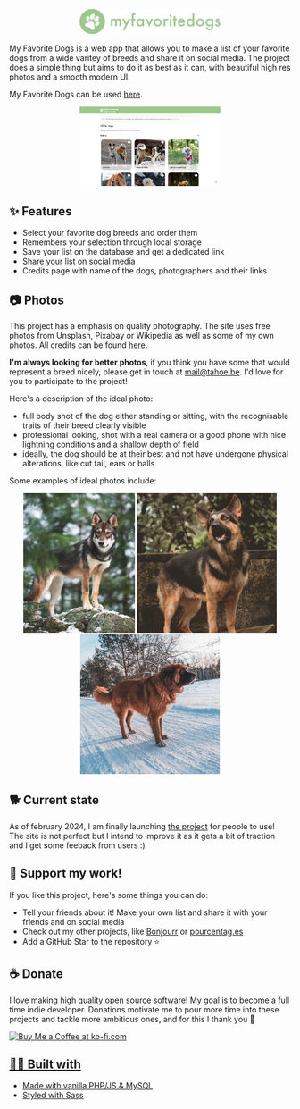 <p align="center">
  <img src="https://raw.githubusercontent.com/morceaudebois/myfavoritedogs/master/src/images/logo_w.svg" width="50%"></img>
</p>

My Favorite Dogs is a web app that allows you to make a list of your favorite dogs from a wide varitey of breeds and share it on social media. The project does a simple thing but aims to do it as best as it can, with beautiful high res photos and a smooth modern UI.

My Favorite Dogs can be used [here](https://myfavoritedogs.tahoe.be/).

<p align="center">
  <img src="https://raw.githubusercontent.com/morceaudebois/myfavoritedogs/main/src/images/screenshot.png" width="50%"></img>
</p>

## ✨ Features

* Select your favorite dog breeds and order them
* Remembers your selection through local storage
* Save your list on the database and get a dedicated link
* Share your list on social media
* Credits page with name of the dogs, photographers and their links

## 📷 Photos

This project has a emphasis on quality photography. The site uses free photos from Unsplash, Pixabay or Wikipedia as well as some of my own photos. All credits can be found [here](https://myfavoritedogs.tahoe.be/credits.php).

__I'm always looking for better photos__, if you think you have some that would represent a breed nicely, please get in touch at mail@tahoe.be. I'd love for you to participate to the project! 

Here's a description of the ideal photo:
- full body shot of the dog either standing or sitting, with the recognisable traits of their breed clearly visible
- professional looking, shot with a real camera or a good phone with nice lightning conditions and a shallow depth of field
- ideally, the dog should be at their best and not have undergone physical alterations, like cut tail, ears or balls

Some examples of ideal photos include:
<div align="center">
    <img src="https://raw.githubusercontent.com/morceaudebois/myfavoritedogs/main/src/images/medium/tahoe-bZYJ89REqIE-unsplash.jpg" width="200" alt="Photo 1">
    <img src="https://raw.githubusercontent.com/morceaudebois/myfavoritedogs/main/src/images/medium/jayalekshman-sj-UF3T6qtjelM-unsplash.jpg" width="250" alt="Photo 2">
    <img src="https://raw.githubusercontent.com/morceaudebois/myfavoritedogs/main/src/images/medium/leonberger-8493488.jpg" width="250" alt="Photo 3">
</div>

## 🐕 Current state

As of february 2024, I am finally launching [the project](https://myfavoritedogs.tahoe.be) for people to use! The site is not perfect but I intend to improve it as it gets a bit of traction and I get some feeback from users :)

## 🌟 Support my work!

If you like this project, here's some things you can do:
- Tell your friends about it! Make your own list and share it with your friends and on social media
- Check out my other projects, like <a href="https://bonjourr.fr/">Bonjourr</a> or <a href="https://pourcentag.es/">pourcentag.es</a>
- Add a GitHub Star to the repository ⭐️

## ☕️ Donate

I love making high quality open source software! My goal is to become a full time indie developer. Donations motivate me to pour more time into these projects and tackle more ambitious ones, and for this I thank you 🙏
<br>

<a href='https://ko-fi.com/tahoe' target='_blank'><img height='35' style='border:0px;height:34px;' src='https://uploads-ssl.webflow.com/5c14e387dab576fe667689cf/61e11d503cc13747866d338b_Button-2.png' border='0' alt='Buy Me a Coffee at ko-fi.com' />

## 🧑‍💻 Built with

* Made with vanilla PHP/JS & MySQL
* Styled with [Sass](https://sass-lang.com/guide)

